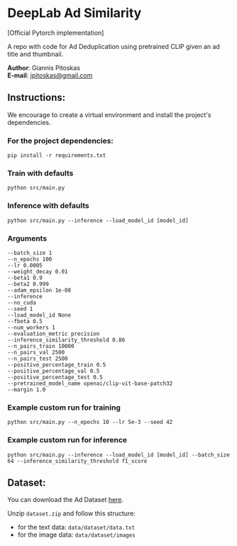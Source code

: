# DeepLab Ad Similarity


[Official Pytorch implementation]

A repo with code for Ad Deduplication using pretrained CLIP given an ad title and thumbnail. 


**Author**: Giannis Pitoskas <br>
**E-mail**: [jpitoskas@gmail.com](mailto:jpitoskas@gmail.com)



## Instructions:

We encourage to create a virtual environment and install the project's dependencies.

### For the project dependencies:
```
pip install -r requirements.txt
```

### Train with defaults
```
python src/main.py
```



### Inference with defaults
```
python src/main.py --inference --load_model_id [model_id]
```

### Arguments

`--batch_size 1`<br>
`--n_epochs 100`<br>
`--lr 0.0005`<br>
`--weight_decay 0.01`<br>
`--beta1 0.9`<br>
`--beta2 0.999`<br>
`--adam_epsilon 1e-08`<br>
`--inference`<br>
`--no_cuda`<br>
`--seed 1`<br>
`--load_model_id None`<br>
`--fbeta 0.5`<br>
`--num_workers 1`<br>
`--evaluation_metric precision`<br>
`--inference_similarity_threshold 0.86`<br>
`--n_pairs_train 10000`<br>
`--n_pairs_val 2500`<br>
`--n_pairs_test 2500`<br>
`--positive_percentage_train 0.5`<br>
`--positive_percentage_val 0.5`<br>
`--positive_percentage_test 0.5`<br>
`--pretrained_model_name openai/clip-vit-base-patch32`<br>
`--margin 1.0`<br>

### Example custom run for training
```
python src/main.py --n_epochs 10 --lr 5e-3 --seed 42
```


### Example custom run for inference
```
python src/main.py --inference --load_model_id [model_id] --batch_size 64 --inference_similarity_threshold f1_score
```



## Dataset:

You can download the Ad Dataset [here](https://storage.googleapis.com/deeplab/projects/dedup/dataset.zip).

Unzip `dataset.zip` and follow this structure:

- for the text data: `data/dataset/data.txt`
- for the image data: `data/dataset/images`

